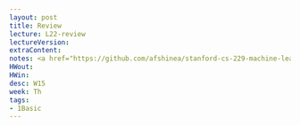 ```yaml
---
layout: post
title: Review
lecture: L22-review
lectureVersion: 
extraContent: 
notes: <a href="https://github.com/afshinea/stanford-cs-229-machine-learning/tree/master/en">ML Cheatsheets </a>  
HWout: 
HWin: 
desc: W15
week: Th
tags:
- 1Basic
---
```

